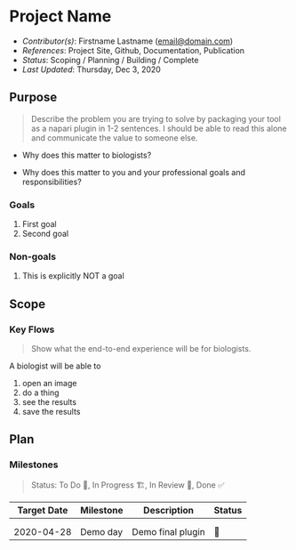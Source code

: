 # Project Name

- *Contributor(s)*: Firstname Lastname (email@domain.com)
- *References*: Project Site, Github, Documentation, Publication
- *Status*: Scoping / Planning / Building / Complete
- *Last Updated*: Thursday, Dec 3, 2020

## Purpose

> Describe the problem you are trying to solve by packaging your tool as a napari plugin in 1-2 sentences. 
I should be able to read this alone and communicate the value to someone else.

- Why does this matter to biologists? 

- Why does this matter to you and your professional goals and responsibilities?

### Goals

1. First goal
2. Second goal

### Non-goals

1. This is explicitly NOT a goal

## Scope

### Key Flows

> Show what the end-to-end experience will be for biologists.

A biologist will be able to
1. open an image
2. do a thing
3. see the results
4. save the results

## Plan

### Milestones

> Status: To Do 📝, In Progress 🏗, In Review 🔎, Done ✅ 

| Target Date 	| Milestone 	| Description       	| Status 	|
|-------------	|-----------	|-------------------	|--------	|
|             	|           	|                   	|        	|
|             	|           	|                   	|        	|
| 2020-04-28  	| Demo day  	| Demo final plugin 	|    📝   	|

